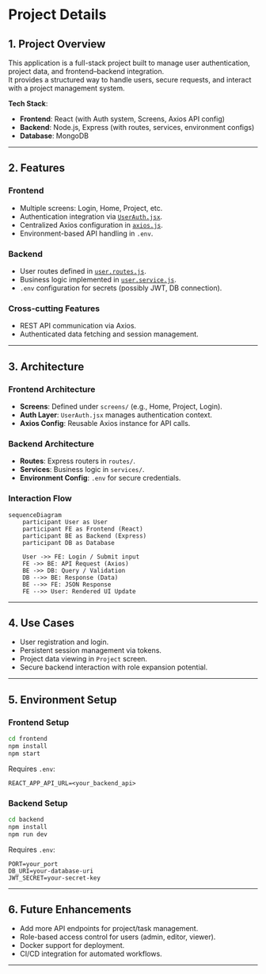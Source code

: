 # Project Details

## 1. Project Overview
This application is a full-stack project built to manage user authentication, project data, and frontend–backend integration.  
It provides a structured way to handle users, secure requests, and interact with a project management system.  

**Tech Stack**:  
- **Frontend**: React (with Auth system, Screens, Axios API config)  
- **Backend**: Node.js, Express (with routes, services, environment configs)  
- **Database**: MongoDB 

---

## 2. Features

### Frontend
- Multiple screens: Login, Home, Project, etc.  
- Authentication integration via [`UserAuth.jsx`](frontend/src/auth/UserAuth.jsx).  
- Centralized Axios configuration in [`axios.js`](frontend/src/config/axios.js).  
- Environment-based API handling in `.env`.

### Backend
- User routes defined in [`user.routes.js`](backend/routes/user.routes.js).  
- Business logic implemented in [`user.service.js`](backend/services/user.service.js).  
- `.env` configuration for secrets (possibly JWT, DB connection).  

### Cross-cutting Features
- REST API communication via Axios.  
- Authenticated data fetching and session management.   

---

## 3. Architecture

### Frontend Architecture
- **Screens**: Defined under `screens/` (e.g., Home, Project, Login).  
- **Auth Layer**: `UserAuth.jsx` manages authentication context.  
- **Axios Config**: Reusable Axios instance for API calls.  

### Backend Architecture
- **Routes**: Express routers in `routes/`.  
- **Services**: Business logic in `services/`.  
- **Environment Config**: `.env` for secure credentials.  

### Interaction Flow
```mermaid
sequenceDiagram
    participant User as User
    participant FE as Frontend (React)
    participant BE as Backend (Express)
    participant DB as Database

    User ->> FE: Login / Submit input
    FE ->> BE: API Request (Axios)
    BE ->> DB: Query / Validation
    DB -->> BE: Response (Data)
    BE -->> FE: JSON Response
    FE -->> User: Rendered UI Update
```

---

## 4. Use Cases
- User registration and login.  
- Persistent session management via tokens.  
- Project data viewing in `Project` screen.  
- Secure backend interaction with role expansion potential.  

---

## 5. Environment Setup

### Frontend Setup
```bash
cd frontend
npm install
npm start
```
Requires `.env`:
```env
REACT_APP_API_URL=<your_backend_api>
```

### Backend Setup
```bash
cd backend
npm install
npm run dev
```
Requires `.env`:
```env
PORT=your_port
DB_URI=your-database-uri
JWT_SECRET=your-secret-key
```

---

## 6. Future Enhancements
- Add more API endpoints for project/task management.  
- Role-based access control for users (admin, editor, viewer).  
- Docker support for deployment.  
- CI/CD integration for automated workflows.  

---